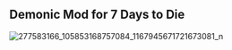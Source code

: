 ## Demonic Mod for 7 Days to Die

![277583166_105853168757084_1167945671721673081_n](https://user-images.githubusercontent.com/2998314/199361584-646a7308-3a55-434f-a5ed-8c3364c0116c.jpg)

<!--

**Here are some ideas to get you started:**

🙋‍♀️ A short introduction - what is your organization all about?
🌈 Contribution guidelines - how can the community get involved?
👩‍💻 Useful resources - where can the community find your docs? Is there anything else the community should know?
🍿 Fun facts - what does your team eat for breakfast?
🧙 Remember, you can do mighty things with the power of [Markdown](https://docs.github.com/github/writing-on-github/getting-started-with-writing-and-formatting-on-github/basic-writing-and-formatting-syntax)
-->

